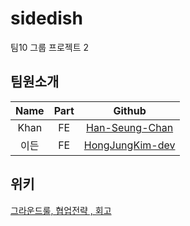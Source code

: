 # sidedish

팀10 그룹 프로젝트 2

## 팀원소개

| Name | Part |                        Github                         |
| :--: | :--: | :---------------------------------------------------: |
| Khan |  FE  |  [Han-Seung-Chan](https://github.com/Han-Seung-Chan)  |
| 이든 |  FE  | [HongJungKim-dev](https://github.com/HongJungKim-dev) |

## 위키

[그라운드룰, 협업전략 , 회고](https://github.com/HongJungKim-dev/sidedish/wiki)
